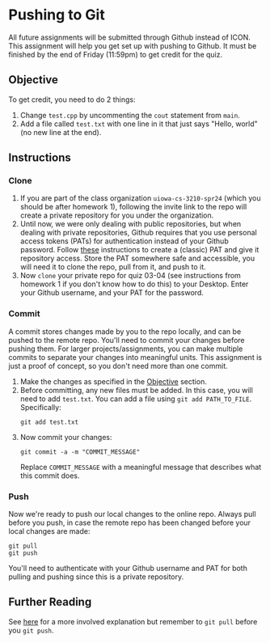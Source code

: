 # Pushing to Git
All future assignments will be submitted through Github instead of ICON. This assignment will help you get set up with pushing to Github. It must be finished by the end of Friday (11:59pm) to get credit for the quiz.

## Objective
To get credit, you need to do 2 things:
1. Change `test.cpp` by uncommenting the `cout` statement from `main`.
2. Add a file called `test.txt` with one line in it that just says "Hello, world" (no new line at the end).

## Instructions

### Clone
1. If you are part of the class organization `uiowa-cs-3210-spr24` (which you should be after homework 1), following the invite link to the repo will create a private repository for you under the organization.
2. Until now, we were only dealing with public repositories, but when dealing with private repositories, Github requires that you use personal access tokens (PATs) for authentication instead of your Github password.
   Follow [these](https://docs.github.com/en/authentication/keeping-your-account-and-data-secure/managing-your-personal-access-tokens) instructions to create a (classic) PAT and give it repository access. Store the PAT 
   somewhere safe and accessible, you will need it to clone the repo, pull from it, and push to it.
3. Now `clone` your private repo for quiz 03-04 (see instructions from homework 1 if you don't know how to do this) to your Desktop. Enter your Github username, and your PAT for the password.

### Commit
A commit stores changes made by you to the repo locally, and can be pushed to the remote repo. You'll need to commit your changes before pushing them. For larger projects/assignments, you can make multiple commits to
separate your changes into meaningful units. This assignment is just a proof of concept, so you don't need more than one commit.
1. Make the changes as specified in the [Objective](#objective) section.
2. Before committing, any new files must be added. In this case, you will need to add `test.txt`. You can add a file using `git add PATH_TO_FILE`. Specifically:
    ```
    git add test.txt
    ```
3. Now commit your changes:
   ```
   git commit -a -m "COMMIT_MESSAGE"
   ```
   Replace `COMMIT_MESSAGE` with a meaningful message that describes what this commit does.

### Push
Now we're ready to push our local changes to the online repo. Always pull before you push, in case the remote repo has been changed before your local changes are made:
```
git pull
git push
```
You'll need to authenticate with your Github username and PAT for both pulling and pushing since this is a private repository.


## Further Reading
See [here](https://www.earthdatascience.org/workshops/intro-version-control-git/basic-git-commands/) for a more involved explanation but remember to `git pull` before you `git push`.

